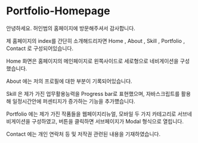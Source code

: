 # Portfolio-Homepage
안녕하세요. 허인범의 홈페이지에 방문해주셔서 감사합니다.

제 홈페이지의 index를 간단히 소개해드리자면 Home , About , Skill , Portfolio , Contact 로 구성되어있습니다.

Home 화면은 홈페이지의 메인페이지로 왼쪽사이드로 세로형으로 네비게이션을 구성했습니다.

About 에는 저의 프로필에 대한 부분이 기록되어있습니다.

Skill 은 제가 가진 업무활용능력을 Progress bar로 표현했으며, 자바스크립트를 활용해 일정시간안에 퍼센티지가 증가하는 기능을 추가헀습니다.

Portfolio 에는 제가 가진 작품들을 웹페이지리뉴얼, 모바일 두 가지 카테고리로 서브네비게이션을 구성하였고, 버튼을 클릭하면 서브페이지가 Modal 형식으로 열립니다.

Contact 에는 개인 연락처 등 및 저작권 관련된 내용을 기재하였습니다.
